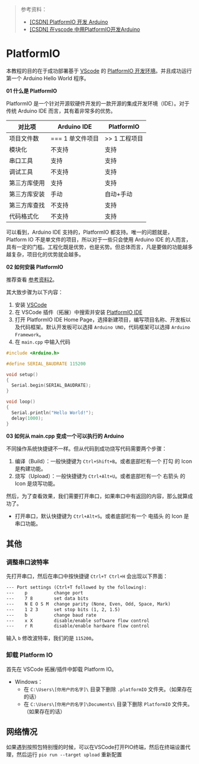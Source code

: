 > 参考资料：
>
> - [[CSDN] PlatformIO 开发 Arduino](https://blog.csdn.net/qq_39080978/article/details/114879766?ops_request_misc=%257B%2522request%255Fid%2522%253A%2522165059170516780269871180%2522%252C%2522scm%2522%253A%252220140713.130102334..%2522%257D&request_id=165059170516780269871180&biz_id=0&utm_medium=distribute.pc_search_result.none-task-blog-2~all~sobaiduend~default-1-114879766.142^v9^control,157^v4^control&utm_term=platformIO+arduino&spm=1018.2226.3001.4187)
> - [[CSDN] 在vscode 中用PlatformIO开发Arduino](https://blog.csdn.net/acktomas/article/details/115393834?ops_request_misc=&request_id=&biz_id=102&utm_term=vscode%20%E5%AE%89%E8%A3%85%20platformIO&utm_medium=distribute.pc_search_result.none-task-blog-2~all~sobaiduweb~default-8-115393834.nonecase&spm=1018.2226.3001.4187)

# PlatformIO

本教程的目的在于成功部署基于 [VScode](https://code.visualstudio.com/) 的 [PlatformIO 开发环境](https://platformio.org/)。并且成功运行第一个 Arduino Hello World 程序。

**01 什么是 PlatformIO**

PlatformIO 是一个针对开源软硬件开发的一款开源的集成开发环境（IDE）。对于传统 Arduino IDE 而言，其有着非常多的优势。

| 对比项       | Arduino IDE      | PlatformIO    |
| ------------ | ---------------- | ------------- |
| 项目文件数   | === 1 单文件项目 | >> 1 工程项目 |
| 模块化       | 不支持           | 支持          |
| 串口工具     | 支持             | 支持          |
| 调试工具     | 不支持           | 支持          |
| 第三方库使用 | 支持             | 支持          |
| 第三方库安装 | 手动             | 自动+手动     |
| 第三方库查找 | 不支持           | 支持          |
| 代码格式化   | 不支持           | 支持          |

可以看到，Arduino IDE 支持的，PlatformIO 都支持。唯一的问题就是，Platform IO 不是单文件的项目，所以对于一些只会使用 Arduino IDE 的人而言，具有一定的门槛。工程化既是优势，也是劣势。但总体而言，凡是要做的功能越多越复杂，项目化的优势就会越多。

**02 如何安装 PlatformIO**

推荐查看 [参考资料2](https://blog.csdn.net/acktomas/article/details/115393834?ops_request_misc=&request_id=&biz_id=102&utm_term=vscode%20%E5%AE%89%E8%A3%85%20platformIO&utm_medium=distribute.pc_search_result.none-task-blog-2~all~sobaiduweb~default-8-115393834.nonecase&spm=1018.2226.3001.4187)。

其大致步骤为以下内容：
1. 安装 [VSCode](https://code.visualstudio.com/)
2. 在 VSCode 插件（拓展）中搜索并安装 [PlatformIO IDE](https://marketplace.visualstudio.com/items?itemName=platformio.platformio-ide)
3. 打开 PlatformIO IDE Home Page，选择新建项目，编写项目名称、开发板以及代码框架。默认开发板可以选择 `Arduino UNO`，代码框架可以选择 `Arduino Framework`。
4. 在 `main.cpp` 中输入代码

```cpp
#include <Arduino.h>

#define SERIAL_BAUDRATE 115200

void setup()
{
  Serial.begin(SERIAL_BAUDRATE);
}

void loop()
{
  Serial.println("Hello World!");
  delay(1000);
}
```

**03 如何从 main.cpp 变成一个可以执行的 Arduino**

不同操作系统快捷键不一样。但从代码到成功烧写代码需要两个步骤：
1. 编译（Build）：一般快捷键为 `Ctrl+Shift+B`。或者底部栏有一个 打勾 的 Icon 是构建功能。
2. 烧写（Upload）：一般快捷键为 `Ctrl+Alt+U`。或者底部栏有一个 右箭头 的 Icon 是烧写功能。

然后，为了查看效果，我们需要打开串口，如果串口中有返回的内容，那么就算成功了。

- 打开串口，默认快捷键为 `Ctrl+Alt+S`。或者底部栏有一个 电插头 的 Icon 是串口功能。

## 其他

### 调整串口波特率

先打开串口，然后在串口中按快捷键 `Ctrl+T Ctrl+H` 会出现以下界面：

```txt
--- Port settings (Ctrl+T followed by the following):
---    p          change port
---    7 8        set data bits
---    N E O S M  change parity (None, Even, Odd, Space, Mark)
---    1 2 3      set stop bits (1, 2, 1.5)
---    b          change baud rate
---    x X        disable/enable software flow control
---    r R        disable/enable hardware flow control
```

输入 `b` 修改波特率，我们的是 `115200`。

### 卸载 Platform IO

首先在 VSCode 拓展/插件中卸载 Platform IO。

- Windows：
    - 在 `C:\Users\[你用户的名字]\` 目录下删除 `.platformIO` 文件夹。（如果存在的话）
    - 在 `C:\Users\[你用户的名字]\Documents\` 目录下删除 `PlatformIO` 文件夹。（如果存在的话）



## 网络情况

如果遇到按照包特别慢的时候，可以在VSCode打开PIO终端，然后在终端设置代理，然后运行 `pio run --target upload` 重新配置